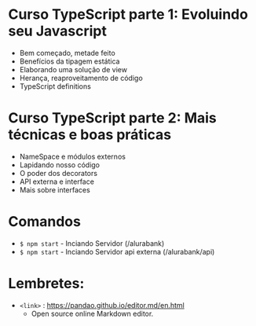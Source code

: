# Curso TypeScript parte 1: Evoluindo seu Javascript
- Bem começado, metade feito
- Benefícios da tipagem estática
- Elaborando uma solução de view
- Herança, reaproveitamento de código
- TypeScript definitions

# Curso TypeScript parte 2: Mais técnicas e boas práticas
- NameSpace e módulos externos
- Lapidando nosso código
- O poder dos decorators
- API externa e interface
- Mais sobre interfaces

# Comandos

- `$ npm start` - Inciando Servidor (/alurabank)
- `$ npm start` - Inciando Servidor api externa (/alurabank/api) 

# Lembretes:

+ `<link>` : <https://pandao.github.io/editor.md/en.html> 
    + Open source online Markdown editor.
 

